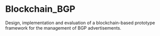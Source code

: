 # Blockchain_BGP
Design, implementation and evaluation of a blockchain-based prototype framework for the management of BGP advertisements.

